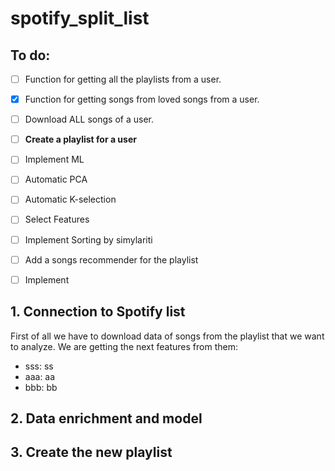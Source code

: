 # spotify_split_list

## To do:
* [ ] Function for getting all the playlists from a user.
* [x] Function for getting songs from loved songs from a user.
* [ ] Download ALL songs of a user.
* [ ] **Create a playlist for a user**
* [ ] Implement ML
* [ ] Automatic PCA
* [ ] Automatic K-selection
* [ ] Select Features
* [ ] Implement Sorting by simylariti
* [ ] Add a songs recommender for the playlist
* [ ] Implement 



## 1. Connection to Spotify list
First of all we have to download data of songs from the playlist that we want to analyze. We are getting the next features from them:
* sss: ss
* aaa: aa
* bbb: bb

## 2. Data enrichment and model

## 3. Create the new playlist

